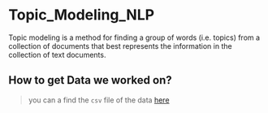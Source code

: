 # Topic_Modeling_NLP
Topic modeling is a method for finding a group of words (i.e. topics) from a collection of documents that best represents the information in the collection of text documents.


## How to get Data we worked on?
> you can a find the `csv` file of the data [here](https://drive.google.com/file/d/19I5C8baKZM91shI32iwBrq69GRM0JuBG/view?usp=sharing)

